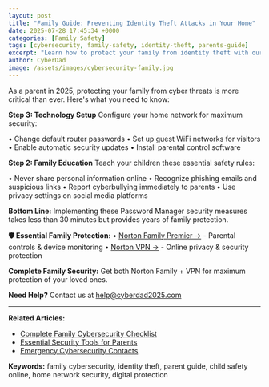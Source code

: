 ```yaml
---
layout: post
title: "Family Guide: Preventing Identity Theft Attacks in Your Home"
date: 2025-07-28 17:45:34 +0000
categories: [Family Safety]
tags: [cybersecurity, family-safety, identity-theft, parents-guide]
excerpt: "Learn how to protect your family from identity theft with our expert cybersecurity guide. Simple steps every parent can implement today."
author: CyberDad
image: /assets/images/cybersecurity-family.jpg
---
```


As a parent in 2025, protecting your family from cyber threats is more critical than ever. Here's what you need to know:

**Step 3: Technology Setup**
Configure your home network for maximum security:

• Change default router passwords
• Set up guest WiFi networks for visitors
• Enable automatic security updates
• Install parental control software

**Step 2: Family Education**
Teach your children these essential safety rules:

• Never share personal information online
• Recognize phishing emails and suspicious links
• Report cyberbullying immediately to parents
• Use privacy settings on social media platforms



**Bottom Line:** Implementing these Password Manager security measures takes less than 30 minutes but provides years of family protection.

**🛡️ Essential Family Protection:**
• [Norton Family Premier →](https://www.dpbolvw.net/click-101495044-13287827) - Parental controls & device monitoring
• [Norton VPN →](https://www.tkqlhce.com/click-101495044-14039214) - Online privacy & security protection

**Complete Family Security:** Get both Norton Family + VPN for maximum protection of your loved ones.

**Need Help?** Contact us at help@cyberdad2025.com

---

**Related Articles:**
- [Complete Family Cybersecurity Checklist](/)
- [Essential Security Tools for Parents](/)
- [Emergency Cybersecurity Contacts](/)

**Keywords:** family cybersecurity, identity theft, parent guide, child safety online, home network security, digital protection
